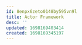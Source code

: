 ```yaml
---
id: 8enpx6zeto0148by595vn9l
title: Actor Framework
desc: ''
updated: 1698169403414
created: 1698169345197
---
```

